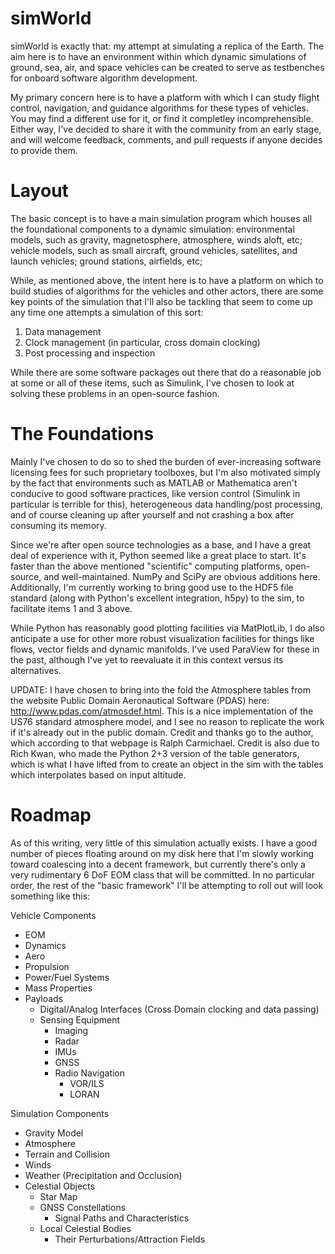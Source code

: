 # simWorld

simWorld is exactly that: my attempt at simulating a replica of the
Earth. The aim here is to have an environment within which dynamic
simulations of ground, sea, air, and space vehicles can be created to
serve as testbenches for onboard software algorithm development. 

My primary concern here is to have a platform with which I can study
flight control, navigation, and guidance algorithms for these types of
vehicles. You may find a different use for it, or find it completley
incomprehensible. Either way, I've decided to share it with the
community from an early stage, and will welcome feedback, comments,
and pull requests if anyone decides to provide them. 

# Layout

The basic concept is to have a main simulation program which houses
all the foundational components to a dynamic simulation: environmental
models, such as gravity, magnetosphere, atmosphere, winds aloft, etc;
vehicle models, such as small aircraft, ground vehicles, satellites,
and launch vehicles; ground stations, airfields, etc; 

While, as mentioned above, the intent here is to have a platform on
which to build studies of algorithms for the vehicles and other
actors, there are some key points of the simulation that I'll also be
tackling that seem to come up any time one attempts a simulation of
this sort:

1) Data management
2) Clock management (in particular, cross domain clocking)
3) Post processing and inspection

While there are some software packages out there that do a reasonable
job at some or all of these items, such as Simulink, I've chosen to
look at solving these problems in an open-source fashion. 

# The Foundations

Mainly I've chosen to do so to shed the burden of ever-increasing
software licensing fees for such proprietary toolboxes, but I'm also
motivated simply by the fact that environments such as MATLAB or
Mathematica aren't conducive to good software practices, like version
control (Simulink in particular is terrible for this), heterogeneous
data handling/post processing, and of course cleaning up after
yourself and not crashing a box after consuming its memory.

Since we're after open source technologies as a base, and I have a
great deal of experience with it, Python seemed like a great place to
start. It's faster than the above mentioned "scientific" computing
platforms, open-source, and well-maintained. NumPy and SciPy are
obvious additions here. Additionally, I'm currently working to bring
good use to the HDF5 file standard (along with Python's excellent
integration, h5py) to the sim, to facilitate items 1 and 3 above. 

While Python has reasonably good plotting facilities via MatPlotLib, I
do also anticipate a use for other more robust visualization
facilities for things like flows, vector fields and dynamic
manifolds. I've used ParaView for these in the past, although I've yet
to reevaluate it in this context versus its alternatives. 

UPDATE: I have chosen to bring into the fold the Atmosphere tables
from the website Public Domain Aeronautical Software (PDAS) here:
http://www.pdas.com/atmosdef.html. This is a nice implementation of
the US76 standard atmosphere model, and I see no reason to replicate
the work if it's already out in the public domain. Credit and thanks
go to the author, which according to that webpage is Ralph
Carmichael. Credit is also due to Rich Kwan, who made the Python 2+3
version of the table generators, which is what I have lifted from to
create an object in the sim with the tables which interpolates based
on input altitude.

# Roadmap

As of this writing, very little of this simulation actually exists. I
have a good number of pieces floating around on my disk here that I'm
slowly working toward coalescing into a decent framework, but
currently there's only a very rudimentary 6 DoF EOM class that will be
committed. In no particular order, the rest of the "basic framework"
I'll be attempting to roll out will look something like this: 

Vehicle Components
- EOM
- Dynamics
- Aero
- Propulsion
- Power/Fuel Systems
- Mass Properties
- Payloads
  - Digital/Analog Interfaces (Cross Domain clocking and data passing)
  - Sensing Equipment
	- Imaging
	- Radar
	- IMUs
	- GNSS
	- Radio Navigation
		- VOR/ILS
		- LORAN

Simulation Components
- Gravity Model
- Atmosphere
- Terrain and Collision
- Winds
- Weather (Precipitation and Occlusion)
- Celestial Objects
  - Star Map
  - GNSS Constellations
	- Signal Paths and Characteristics
  - Local Celestial Bodies
	- Their Perturbations/Attraction Fields
